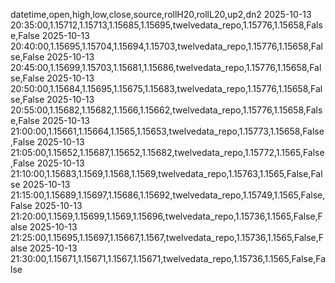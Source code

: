 datetime,open,high,low,close,source,rollH20,rollL20,up2,dn2
2025-10-13 20:35:00,1.15712,1.15713,1.15685,1.15695,twelvedata_repo,1.15776,1.15658,False,False
2025-10-13 20:40:00,1.15695,1.15704,1.15694,1.15703,twelvedata_repo,1.15776,1.15658,False,False
2025-10-13 20:45:00,1.15699,1.15703,1.15681,1.15686,twelvedata_repo,1.15776,1.15658,False,False
2025-10-13 20:50:00,1.15684,1.15695,1.15675,1.15683,twelvedata_repo,1.15776,1.15658,False,False
2025-10-13 20:55:00,1.15682,1.15682,1.1566,1.15662,twelvedata_repo,1.15776,1.15658,False,False
2025-10-13 21:00:00,1.15661,1.15664,1.1565,1.15653,twelvedata_repo,1.15773,1.15658,False,False
2025-10-13 21:05:00,1.15652,1.15687,1.15652,1.15682,twelvedata_repo,1.15772,1.1565,False,False
2025-10-13 21:10:00,1.15683,1.1569,1.1568,1.1569,twelvedata_repo,1.15763,1.1565,False,False
2025-10-13 21:15:00,1.15689,1.15697,1.15686,1.15692,twelvedata_repo,1.15749,1.1565,False,False
2025-10-13 21:20:00,1.1569,1.15699,1.1569,1.15696,twelvedata_repo,1.15736,1.1565,False,False
2025-10-13 21:25:00,1.15695,1.15697,1.15667,1.1567,twelvedata_repo,1.15736,1.1565,False,False
2025-10-13 21:30:00,1.15671,1.15671,1.1567,1.15671,twelvedata_repo,1.15736,1.1565,False,False
